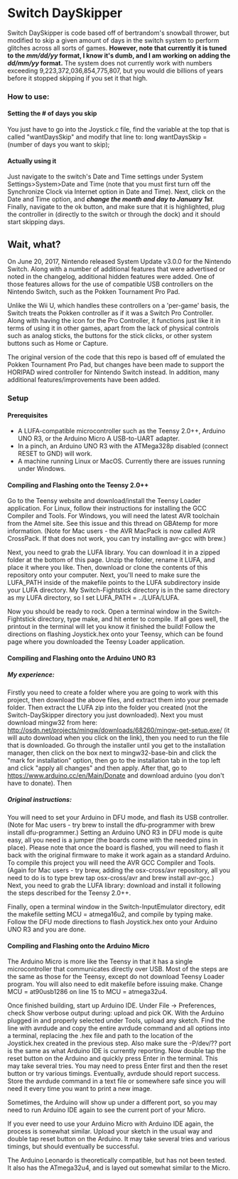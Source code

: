 # Switch DaySkipper
Switch DaySkipper is code based off of bertrandom's snowball thrower, but modified to skip a given amount of days in the switch system to perform glitches across all sorts of games. **However, note that currently it is tuned to the _mm/dd/yy_ format, I know it's dumb, and I am working on adding the _dd/mm/yy_ format.** The system does not currently work with numbers exceeding 9,223,372,036,854,775,807, but you would die billions of years before it stopped skipping if you set it that high.

### How to use:
#### Setting the # of days you skip
You just have to go into the Joystick.c file, find the variable at the top that is called "wantDaysSkip" and modify that line to:
long wantDaysSkip = (number of days you want to skip);
#### Actually using it
Just navigate to the switch's Date and Time settings under System Settings>System>Date and Time (note that you must first turn off the Synchronize Clock via Internet option in Date and Time). Next, click on the Date and Time option, and ***change the month and day to January 1st***. Finally, navigate to the ok button, and make sure that it is highlighted, plug the controller in (directly to the switch or through the dock) and it should start skipping days.

## Wait, what?
On June 20, 2017, Nintendo released System Update v3.0.0 for the Nintendo Switch. Along with a number of additional features that were advertised or noted in the changelog, additional hidden features were added. One of those features allows for the use of compatible USB controllers on the Nintendo Switch, such as the Pokken Tournament Pro Pad.

Unlike the Wii U, which handles these controllers on a 'per-game' basis, the Switch treats the Pokken controller as if it was a Switch Pro Controller. Along with having the icon for the Pro Controller, it functions just like it in terms of using it in other games, apart from the lack of physical controls such as analog sticks, the buttons for the stick clicks, or other system buttons such as Home or Capture.

The original version of the code that this repo is based off of emulated the Pokken Tournament Pro Pad, but changes have been made to support the HORIPAD wired controller for Nintendo Switch instead. In addition, many additional features/improvements have been added.

### Setup
#### Prerequisites
* A LUFA-compatible microcontroller such as the Teensy 2.0++, Arduino UNO R3, or the Arduino Micro
A USB-to-UART adapter.
* In a pinch, an Arduino UNO R3 with the ATMega328p disabled (connect RESET to GND) will work.
* A machine running Linux or MacOS. Currently there are issues running under Windows.
#### Compiling and Flashing onto the Teensy 2.0++
Go to the Teensy website and download/install the Teensy Loader application. For Linux, follow their instructions for installing the GCC Compiler and Tools. For Windows, you will need the latest AVR toolchain from the Atmel site. See this issue and this thread on GBAtemp for more information. (Note for Mac users - the AVR MacPack is now called AVR CrossPack. If that does not work, you can try installing avr-gcc with brew.)

Next, you need to grab the LUFA library. You can download it in a zipped folder at the bottom of this page. Unzip the folder, rename it LUFA, and place it where you like. Then, download or clone the contents of this repository onto your computer. Next, you'll need to make sure the LUFA_PATH inside of the makefile points to the LUFA subdirectory inside your LUFA directory. My Switch-Fightstick directory is in the same directory as my LUFA directory, so I set LUFA_PATH = ../LUFA/LUFA.

Now you should be ready to rock. Open a terminal window in the Switch-Fightstick directory, type make, and hit enter to compile. If all goes well, the printout in the terminal will let you know it finished the build! Follow the directions on flashing Joystick.hex onto your Teensy, which can be found page where you downloaded the Teensy Loader application.

#### Compiling and Flashing onto the Arduino UNO R3
##### My experience:
Firstly you need to create a folder where you are going to work with this project, then download the above files, and extract them into your premade folder. Then extract the LUFA zip into the folder you created (not the Switch-DaySkipper directory you just downloaded). Next you must download mingw32 from here: http://osdn.net/projects/mingw/downloads/68260/mingw-get-setup.exe/ (it will auto download when you click on the link), then you need to run the file that is downloaded. Go through the installer until you get to the installation manager, then click on the box next to mingw32-base-bin and click the "mark for installation" option, then go to the installation tab in the top left and click "apply all changes" and then apply. After that, go to https://www.arduino.cc/en/Main/Donate and download arduino (you don't have to donate). Then

##### Original instructions:
You will need to set your Arduino in DFU mode, and flash its USB controller. (Note for Mac users - try brew to install the dfu-programmer with brew install dfu-programmer.) Setting an Arduino UNO R3 in DFU mode is quite easy, all you need is a jumper (the boards come with the needed pins in place). Please note that once the board is flashed, you will need to flash it back with the original firmware to make it work again as a standard Arduino. To compile this project you will need the AVR GCC Compiler and Tools. (Again for Mac users - try brew, adding the osx-cross/avr repository, all you need to do is to type brew tap osx-cross/avr and brew install avr-gcc.) Next, you need to grab the LUFA library: download and install it following the steps described for the Teensy 2.0++.

Finally, open a terminal window in the Switch-InputEmulator directory, edit the makefile setting MCU = atmega16u2, and compile by typing make. Follow the DFU mode directions to flash Joystick.hex onto your Arduino UNO R3 and you are done.

#### Compiling and Flashing onto the Arduino Micro
The Arduino Micro is more like the Teensy in that it has a single microcontroller that communicates directly over USB. Most of the steps are the same as those for the Teensy, except do not download Teensy Loader program. You will also need to edit makefile before issuing make. Change MCU = at90usb1286 on line 15 to MCU = atmega32u4.

Once finished building, start up Arduino IDE. Under File -> Preferences, check Show verbose output during: upload and pick OK. With the Arduino plugged in and properly selected under Tools, upload any sketch. Find the line with avrdude and copy the entire avrdude command and all options into a terminal, replacing the .hex file and path to the location of the Joystick.hex created in the previous step. Also make sure the -P/dev/?? port is the same as what Arduino IDE is currently reporting. Now double tap the reset button on the Arduino and quickly press Enter in the terminal. This may take several tries. You may need to press Enter first and then the reset button or try various timings. Eventually, avrdude should report success. Store the avrdude command in a text file or somewhere safe since you will need it every time you want to print a new image.

Sometimes, the Arduino will show up under a different port, so you may need to run Arduino IDE again to see the current port of your Micro.

If you ever need to use your Arduino Micro with Arduino IDE again, the process is somewhat similar. Upload your sketch in the usual way and double tap reset button on the Arduino. It may take several tries and various timings, but should eventually be successful.

The Arduino Leonardo is theoretically compatible, but has not been tested. It also has the ATmega32u4, and is layed out somewhat similar to the Micro.

